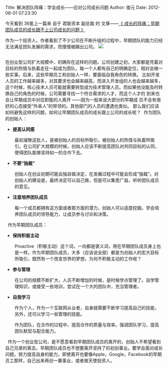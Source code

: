 Title: 解决团队阵痛：学会成长——应对公司成长问题
Author: 俊元
Date: 2012-08-01 07:23:30

今天看到 36氪上一篇来 自于 君联资本 副总裁 的 文章——[《 成长的阵痛：早期团队成员的成长跟不上公司成长的问题 》](http://www.36kr.com/p/132579.html)

作为一个投资人，作者看到了不少公司在不断升级的过程中，早期团队的能力已经无法满足团队发展的需求，而慢慢被踢出公司。 
<img src="http://www.teambition.com/download/5159550ce8cf147e7fade757"/>

## 

在创业型公司扩大规模中，的确存在这样的问题。公司创建之初，大家都是凭着对目标的热情与执着走在一起成为团队，每一个人都有自己的明确定位，相对会做一些实事。后来，这些早期员工和创始人一样，要面临自我角色的转换。  比如开发人员的工作越来越多，对其要求也会越来越高，而进入开发组的人也会越来越多，这个时候，核心技术人员可能就需要转型成为技术管理人员。而如果他没能及时转换自己的角色的时候，公司需要寻找一个符合需求的人才，而这个人才的 到来也会让早期成员中对应职能的人离开 ——因为一般来说大部分的早期成 员不会有很好的心态接受“外来人”的带领的。其他部门的人员的遭遇也类似。  那么我们应该如何避免这样的问题，如何让早期团队成员的成长跟上公司的成长呢 ?  &nbsp;  作为团队的创始人： <ul> 	<li><strong>提高认同感</strong></li> </ul> <p style="padding-left: 30px;">最初凝聚这批人，是被创始人的目标所吸引，被创始人的热情与执着所吸引。在公司扩大规模的时候，创始人应该不断提高团队对共同目标的认同，使得团队能够坚持如一的合作下去。</p>  <ul> 	<li><strong>不要“独裁”</strong></li> </ul> <p style="padding-left: 30px;">创始人在创业初期可能会独自做决定，在发展过程中可能会形成“独裁”。对创始人的建设是，最终决定可以自己做，但是可以集思广益，听听团队成员的意见。</p>  <ul> 	<li><strong>注意培养团队成员</strong></li> </ul> <p style="padding-left: 30px;">每一个成员都拥有这方面或者那方面的潜力，创始人可以适度挖掘。学会培养团队成员的领导能力，让成员参与讨论和决策。</p> &nbsp;  作为早期团队成员： <ul> 	<li><strong>保持积极主动</strong></li> </ul> <p style="padding-left: 30px;">Proactive（积极主动）这个词，一向都是褒义词，用在早期团队成员身上也是一样。作为早期团队成员，大多（应该说全部）都是为创始人的宏大目标所吸引，既然有一个改变世界的梦想，为何不积极主动的工作呢？</p>  <ul> 	<li><strong>参与管理</strong></li> </ul> <p style="padding-left: 30px;">在公司的规模不断扩大，人员不断增加的时候，是时候学点管理了。自学管理知识，或接受一些培训，尝试在一个大的团队中，充当管理者。</p>  <ul> 	<li><strong>自我学习</strong></li> </ul> <p style="padding-left: 30px;">作为个人，作为一个互联网从业者，自身就需要不断学习提高自己的技能，另外，还可以学习一些管理的技能。</p> <p style="padding-left: 30px;">作为团队，在合作的过程中，提高合作的质量与效率。强调团队学习，提高团队默契与配合能力。</p> &nbsp;  作为一个创业型公司，是不愿意看到早期团队成员的离开的，创始人不希望看到自己兄弟的离去，早期团队成员也不想要离开坚持了的初创事业。要学会面对成长问题，努力提高自身的能力，即使离开也要像Apple，Google，Facebook的早期员工那样，自己出来再创一番事业，或者做天使投资人。 
